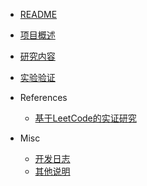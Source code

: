 * [README](README.md)

* [项目概述](overview/introduction.md)

* [研究内容](research/code_capability.md)

* [实验验证](experiments/leetcode/README.md)

* References
  * [基于LeetCode的实证研究](references/llm-leetcode-performance-empirical-study.md)
* Misc
  * [开发日志](misc/DEVLOG.md)
  * [其他说明](misc/Hello.md) 
